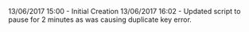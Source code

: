 13/06/2017 15:00 - Initial Creation
13/06/2017 16:02 - Updated script to pause for 2 minutes as was causing duplicate key error.
